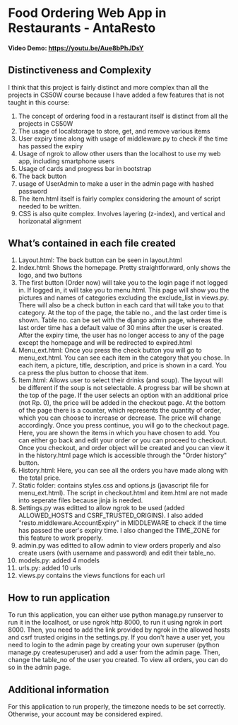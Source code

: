 # Food Ordering Web App in Restaurants - AntaResto
#### Video Demo:  <https://youtu.be/Aue8bPhJDsY>

## Distinctiveness and Complexity
I think that this project is fairly distinct and more complex than all the projects in CS50W course because I have added a few features that is not taught in this course:
1. The concept of ordering food in a restaurant itself is distinct from all the projects in CS50W
1. The usage of localstorage to store, get, and remove various items
1. User expiry time along with usage of middleware.py to check if the time has passed the expiry
1. Usage of ngrok to allow other users than the localhost to use my web app, including smartphone users
1. Usage of cards and progress bar in bootstrap
1. The back button
1. usage of UserAdmin to make a user in the admin page with hashed password
1. The item.html itself is fairly complex considering the amount of script needed to be written.
1. CSS is also quite complex. Involves layering (z-index), and vertical and horizonatal alignment


## What’s contained in each file created
1. Layout.html: The back button can be seen in layout.html 
1. Index.html: Shows the homepage. Pretty straightforward, only shows the logo, and two buttons
1. The first button (Order now) will take you to the login page if not logged in. If logged in, it will take you to menu.html. This page will show you the pictures and names of categories excluding the exclude_list in views.py. There will also be a check button in each card that will take you to that category. At the top of the page, the table no., and the last order time is shown. Table no. can be set with the django admin page, whereas the last order time has a default value of 30 mins after the user is created. After the expiry time, the user has no longer access to any of the page except the homepage and will be redirected to expired.html
1. Menu_ext.html: Once you press the check button you will go to menu_ext.html. You can see each item in the category that you chose. In each item, a picture, title, description, and price is shown in a card. You ca press the plus button to choose that item. 
1. Item.html: Allows user to select their drinks (and soup). The layout will be different if the soup is not selectable. A progress bar will be shown at the top of the page. If the user selects an option with an additional price (not Rp. 0), the price will be added in the checkout page. At the bottom of the page there is a counter, which represents the quantity of order, which you can choose to increase or decrease. The price will change accordingly. Once you press continue, you will go to the checkout page. Here, you are shown the items in which you have chosen to add. You can either go back and edit your order or you can proceed to checkout. Once you checkout, and order object will be created and you can view it in the history.html page which is accessible through the "Order history" button.
1. History.html: Here, you can see all the orders you have made along with the total price.
1. Static folder: contains styles.css and options.js (javascript file for menu_ext.html). The script in checkout.html and item.html are not made into seperate files because jinja is needed.
1. Settings.py was editted to allow ngrok to be used (added ALLOWED_HOSTS and CSRF_TRUSTED_ORIGINS). I also added "resto.middleware.AccountExpiry" in MIDDLEWARE to check if the time has passed the user's expiry time. I also changed the TIME_ZONE for this feature to work properly.
1. admin.py was editted to allow admin to view orders properly and also create users (with username and password) and edit their table_no.
1. models.py: added 4 models
1. urls.py: added 10 urls
1. views.py contains the views functions for each url

## How to run application
To run this application, you can either use python manage.py runserver to run it in the localhost, or use ngrok http 8000, to run it using ngrok in port 8000. Then, you need to add the link provided by ngrok in the allowed hosts and csrf trusted origins in the settings.py. If you don't have a user yet, you need to login to the admin page by creating your own superuser (python manage.py createsuperuser) and add a user from the admin page. Then, change the table_no of the user you created. To view all orders, you can do so in the admin page.

## Additional information
For this application to run properly, the timezone needs to be set correctly. Otherwise, your account may be considered expired.
